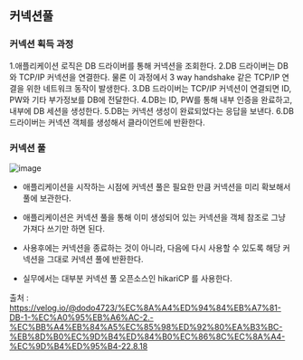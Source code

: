 ## 커넥션풀

### 커넥션 획득 과정
1.애플리케이션 로직은 DB 드라이버를 통해 커넥션을 조회한다.
2.DB 드라이버는 DB와 TCP/IP 커넥션을 연결한다. 물론 이 과정에서 3 way handshake 같은 TCP/IP 연결을 위한 네트워크 동작이 발생한다.
3.DB 드라이버는 TCP/IP 커넥션이 연결되면 ID, PW와 기타 부가정보를 DB에 전달한다.
4.DB는 ID, PW를 통해 내부 인증을 완료하고, 내부에 DB 세션을 생성한다.
5.DB는 커넥션 생성이 완료되었다는 응답을 보낸다.
6.DB 드라이버는 커넥션 객체를 생성해서 클라이언트에 반환한다.

### 커넥션 풀 
![image](https://user-images.githubusercontent.com/57666307/191410267-de13a864-766b-40d9-a108-44fb3a257f50.png)

- 애플리케이션을 시작하는 시점에 커넥션 풀은 필요한 만큼 커넥션을 미리 확보해서 풀에 보관한다.

- 애플리케이션은 커넥션 풀을 통해 이미 생성되어 있는 커넥션을 객체 참조로 그냥 가져다 쓰기만 하면 된다.

- 사용후에는 커넥션을 종료하는 것이 아니라, 다음에 다시 사용할 수 있도록 해당 커넥션을 그대로 커넥션 풀에 반환한다.

- 실무에서는 대부분 커넥션 풀 오픈소스인 hikariCP 를 사용한다.

출처 : https://velog.io/@dodo4723/%EC%8A%A4%ED%94%84%EB%A7%81-DB-1-%EC%A0%95%EB%A6%AC-2.-%EC%BB%A4%EB%84%A5%EC%85%98%ED%92%80%EA%B3%BC-%EB%8D%B0%EC%9D%B4%ED%84%B0%EC%86%8C%EC%8A%A4-%EC%9D%B4%ED%95%B4-22.8.18
